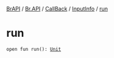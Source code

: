 [BrAPI](../../../index.md) / [Br.API](../../index.md) / [CallBack](../index.md) / [InputInfo](index.md) / [run](./run.md)

# run

`open fun run(): `[`Unit`](https://kotlinlang.org/api/latest/jvm/stdlib/kotlin/-unit/index.html)